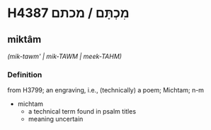 # H4387 מִכְתָּם / מכתם

## miktâm

_(mik-tawm' | mik-TAWM | meek-TAHM)_

### Definition

from H3799; an engraving, i.e., (technically) a poem; Michtam; n-m

- michtam
  - a technical term found in psalm titles
  - meaning uncertain
